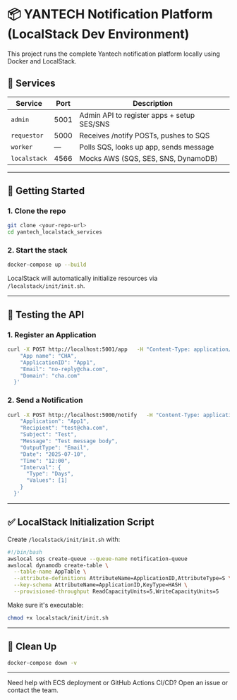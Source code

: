 # 📦 YANTECH Notification Platform (LocalStack Dev Environment)

This project runs the complete Yantech notification platform locally using Docker and LocalStack.

## 📁 Services

| Service     | Port  | Description                              |
|-------------|-------|------------------------------------------|
| `admin`     | 5001  | Admin API to register apps + setup SES/SNS |
| `requestor` | 5000  | Receives /notify POSTs, pushes to SQS     |
| `worker`    | —     | Polls SQS, looks up app, sends message    |
| `localstack`| 4566  | Mocks AWS (SQS, SES, SNS, DynamoDB)       |

---

## 🚀 Getting Started

### 1. Clone the repo

```bash
git clone <your-repo-url>
cd yantech_localstack_services
```

### 2. Start the stack

```bash
docker-compose up --build
```

LocalStack will automatically initialize resources via `/localstack/init/init.sh`.

---

## 🧪 Testing the API

### 1. Register an Application

```bash
curl -X POST http://localhost:5001/app   -H "Content-Type: application/json"   -d '{
    "App name": "CHA",
    "ApplicationID": "App1",
    "Email": "no-reply@cha.com",
    "Domain": "cha.com"
  }'
```

### 2. Send a Notification

```bash
curl -X POST http://localhost:5000/notify   -H "Content-Type: application/json"   -d '{
    "Application": "App1",
    "Recipient": "test@cha.com",
    "Subject": "Test",
    "Message": "Test message body",
    "OutputType": "Email",
    "Date": "2025-07-10",
    "Time": "12:00",
    "Interval": {
      "Type": "Days",
      "Values": [1]
    }
  }'
```

---

## ✅ LocalStack Initialization Script

Create `/localstack/init/init.sh` with:

```bash
#!/bin/bash
awslocal sqs create-queue --queue-name notification-queue
awslocal dynamodb create-table \
  --table-name AppTable \
  --attribute-definitions AttributeName=ApplicationID,AttributeType=S \
  --key-schema AttributeName=ApplicationID,KeyType=HASH \
  --provisioned-throughput ReadCapacityUnits=5,WriteCapacityUnits=5
```

Make sure it's executable:
```bash
chmod +x localstack/init/init.sh
```

---

## 🧼 Clean Up

```bash
docker-compose down -v
```

---

Need help with ECS deployment or GitHub Actions CI/CD? Open an issue or contact the team.
